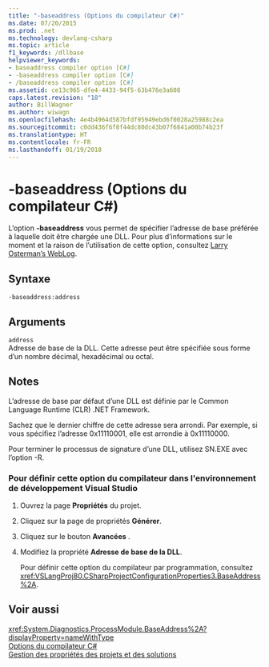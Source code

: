 ```yaml
---
title: "-baseaddress (Options du compilateur C#)"
ms.date: 07/20/2015
ms.prod: .net
ms.technology: devlang-csharp
ms.topic: article
f1_keywords: /dllbase
helpviewer_keywords:
- baseaddress compiler option [C#]
- -baseaddress compiler option [C#]
- /baseaddress compiler option [C#]
ms.assetid: ce13c965-dfe4-4433-94f5-63b476e3a608
caps.latest.revision: "18"
author: BillWagner
ms.author: wiwagn
ms.openlocfilehash: 4e4b4964d587bfdf95949ebd6f0028a25988c2ea
ms.sourcegitcommit: c0dd436f6f8f44dc80dc43b07f6841a00b74b23f
ms.translationtype: HT
ms.contentlocale: fr-FR
ms.lasthandoff: 01/19/2018
---
```

# <a name="-baseaddress-c-compiler-options"></a>-baseaddress (Options du compilateur C#)
L’option **-baseaddress** vous permet de spécifier l’adresse de base préférée à laquelle doit être chargée une DLL. Pour plus d’informations sur le moment et la raison de l’utilisation de cette option, consultez [Larry Osterman’s WebLog](https://blogs.msdn.microsoft.com/larryosterman/2004/07/06/why-should-i-even-bother-to-use-dlls-in-my-system/).  
  
## <a name="syntax"></a>Syntaxe  
  
```console  
-baseaddress:address  
```  
  
## <a name="arguments"></a>Arguments  
 `address`  
 Adresse de base de la DLL. Cette adresse peut être spécifiée sous forme d’un nombre décimal, hexadécimal ou octal.  
  
## <a name="remarks"></a>Notes  
 L’adresse de base par défaut d’une DLL est définie par le Common Language Runtime (CLR) .NET Framework.  
  
 Sachez que le dernier chiffre de cette adresse sera arrondi. Par exemple, si vous spécifiez l’adresse 0x11110001, elle est arrondie à 0x11110000.  
  
 Pour terminer le processus de signature d’une DLL, utilisez SN.EXE avec l’option -R.  
  
### <a name="to-set-this-compiler-option-in-the-visual-studio-development-environment"></a>Pour définir cette option du compilateur dans l'environnement de développement Visual Studio  
  
1.  Ouvrez la page **Propriétés** du projet.  
  
2.  Cliquez sur la page de propriétés **Générer**.  
  
3.  Cliquez sur le bouton **Avancées** .  
  
4.  Modifiez la propriété **Adresse de base de la DLL**.  
  
     Pour définir cette option du compilateur par programmation, consultez <xref:VSLangProj80.CSharpProjectConfigurationProperties3.BaseAddress%2A>.  
  
## <a name="see-also"></a>Voir aussi  
 <xref:System.Diagnostics.ProcessModule.BaseAddress%2A?displayProperty=nameWithType>  
 [Options du compilateur C#](../../../csharp/language-reference/compiler-options/index.md)  
 [Gestion des propriétés des projets et des solutions](/visualstudio/ide/managing-project-and-solution-properties)

